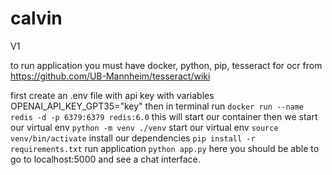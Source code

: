 # calvin

V1

to run application you must have docker, python, pip, tesseract for ocr from https://github.com/UB-Mannheim/tesseract/wiki

first create an .env file with api key with variables OPENAI_API_KEY_GPT35="key"
then in terminal run 
`docker run --name redis -d -p 6379:6379 redis:6.0`
this will start our container
then we start our virtual env
`python -m venv ./venv`
start our virtual env
`source venv/bin/activate`
install our dependencies
`pip install -r requirements.txt`
run application
`python app.py`
here you should be able to go to localhost:5000 and see a chat interface.
